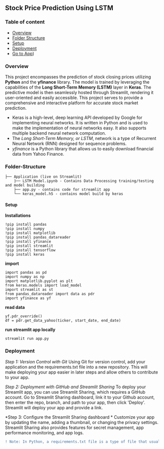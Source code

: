## Stock Price Prediction Using LSTM

### Table of content
* [Overview](#Overview)
* [Folder Structure](#Folder-Structure)
* [Setup](#Setup)
* [Deployment](#Deployment)
* [Go to App](https://stock-price-prediction-lstm.streamlit.app/))

### Overview

This project encompasses the prediction of stock closing prices utilizing **Python** and the **yfinance** library. The model is trained by leveraging the capabilities of the **Long Short-Term Memory (LSTM)** layer in **Keras**. The predictive model is then seamlessly hosted through Streamlit, rendering it user-oriented and easily accessible. This project serves to provide a comprehensive and interactive platform for accurate stock market prediction.

- Keras is a high-level, deep learning API developed by Google for implementing neural networks. It is written in Python and is used to make the implementation of neural networks easy. It also supports multiple backend neural network computation.
- The *Long Short-Term Memory, or LSTM*, network is a type of Recurrent Neural Network (RNN) designed for sequence problems.
- *yfinance* is a Python library that allows us to easily download financial data from Yahoo Finance.

### Folder-Structure

```
├── Application (live on Streamlit)
    ├── LSTM Model.ipynb - Contains Data Processing training/testing and model building
    ├── app.py - contains code for streamlit app 
    └── keras_model.h5 - contains model build by keras
```

#### Setup

**Installations**

```
!pip install pandas
!pip install numpy
!pip install matplotlib
!pip install pandas_datareader
!pip install yfinance
!pip install streamlit
!pip install tensorflow
!pip install keras
```
**import**

```
import pandas as pd
import numpy as np
import matplotlib.pyplot as plt
from keras.models import load_model
import streamlit as st
from pandas_datareader import data as pdr
import yfinance as yf
```

**read data**
```
yf.pdr_override()
df = pdr.get_data_yahoo(ticker, start_date, end_date)
```

**run streamlit app locally**
```
streamlit run app.py
```
    
### Deployment

*Step 1: Version Control with Git*
Using Git for version control, add your application and the requirements.txt file into a new repository. This will make deploying your app easier in later steps and allow others to contribute to your app.

*Step 2: Deployment with GitHub and Streamlit Sharing*
To deploy your Streamlit app, you can use Streamlit Sharing, which requires a GitHub account. Go to Streamlit Sharing dashboard, link it to your Github account, then enter the repo, branch, and path to your app, then click 'Deploy'. Streamlit will deploy your app and provide a link.

*Step 3: Configure the Streamlit Sharing dashboard *
Customize your app by updating the name, adding a thumbnail, or changing the privacy settings. Streamlit Sharing also provides features for secret management, app performance monitoring, and app logs.

```diff
! Note: In Python, a requirements.txt file is a type of file that usually stores information about all the libraries, modules, and packages in itself that are used while developing a particular project. It should be included, while deploying on streamlit live server.
```
